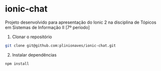 # ionic-chat
Projeto desenvolvido para apresentação do Ionic 2 na disciplina de Tópicos em Sistemas de Informação II [7º período]

1. Clonar o repositório
```bash
git clone git@github.com:plinionaves/ionic-chat.git
```

2. Instalar dependências
```bash
npm install
```
